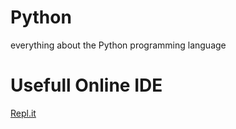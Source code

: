 # Python
everything about the Python programming language

# Usefull Online IDE
[Repl.it](http://repl.it/ "Repl.it")
